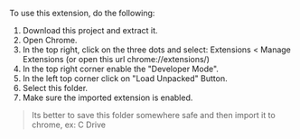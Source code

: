 

To use this extension, do the following:

1. Download this project and extract it.
2. Open Chrome.
3. In the top right, click on the three dots and select: Extensions < Manage Extensions (or open this url chrome://extensions/)
4. In the top right corner enable the "Developer Mode".
5. In the left top corner click on "Load Unpacked" Button.
6. Select this folder.
7. Make sure the imported extension is enabled.

> Its better to save this folder somewhere safe and then import it to chrome, ex: C Drive
